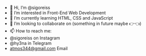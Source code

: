 - 👋 Hi, I’m @sigoreiss
- 👀 I’m interested in Front-End Web Development
- 🌱 I’m currently learning HTML, CSS and JavaScript
- 💞️ I’m looking to collaborate on (something in future maybe 👉👈)
- 📫 How to reach me: 
- @sigoreiss on Instagram
- @hy3na in Telegram
- atmos344@gmail.com Email

<!---
sigoreiss/sigoreiss is a ✨ special ✨ repository because its `README.md` (this file) appears on your GitHub profile.
You can click the Preview link to take a look at your changes.
--->

